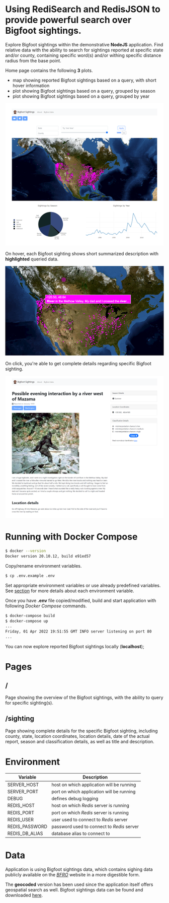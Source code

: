 # Using RediSearch and RedisJSON to provide powerful search over Bigfoot sightings.
Explore Bigfoot sightings within the demonstrative **NodeJS** application. Find relative data with the ability to search for sightings reported at specific state and/or county, containing specific word(s) and/or withing specific distance radius from the base point.

Home page contains the following **3** plots.
- map showing reported Bigfoot sightings based on a query, with short hover information
- plot showing Bigfoot sightings based on a query, grouped by season
- plot showing Bigfoot sightings based on a query, grouped by year

<p align="center">
  <img src="screenshots/sightings-overview.png" width="650" alt="Sightings Overview">
</p>

On hover, each Bigfoot sighting shows short summarized description with **highlighted** queried data.

<p align="center">
  <img src="screenshots/sightings-search.png" width="650" alt="Sightings Search">
</p>

On click, you're able to get complete details regarding specific Bigfoot sighting.

<p align="center">
  <img src="screenshots/sighting-info.png" width="650" alt="Sighting Informations">
</p>

# Running with Docker Compose

```bash
$ docker --version
Docker version 20.10.12, build e91ed57
```

Copy/rename environment variables.

```bash
$ cp .env.example .env
```

Set appropriate environment variables or use already predefined variables. See [section](#environment) for more details about each environment variable.

Once you have **.env** file copied/modified, build and start application with following *Docker Compose* commands.

```bash
$ docker-compose build
$ docker-compose up
...
Friday, 01 Apr 2022 19:51:55 GMT INFO server listening on port 80
...
```
You can now explore reported Bigfoot sightings locally (**localhost**);

# Pages

## /
Page showing the overview of the Bigfoot sightings, with the ability to query for specific sighting(s).

## /sighting
Page showing complete details for the specific Bigfoot sighting, including county, state, location coordinates, location details, date of the actual report, season and classification details, as well as title and description.

# Environment
| Variable          | Description |
| -----------       | ----------- |
| SERVER_HOST       | host on which application will be running |
| SERVER_PORT       | port on which application will be running |
| DEBUG             | defines debug logging |
| REDIS_HOST        | host on which *Redis* server is running |
| REDIS_PORT        | port on which *Redis* server is running |
| REDIS_USER        | user used to connect to *Redis* server |
| REDIS_PASSWORD    | password used to connect to *Redis* server |
| REDIS_DB_ALIAS    | database alias to connect to |


# Data
Application is using Bigfoot sightings data, which contains sighing data publicly available on the [*BFRO*](https://www.bfro.net/) website in a more digestible form.

The **geocoded** version has been used since the application itself offers geospatial search as well. Bigfoot sightings data can be found and downloaded [here](https://data.world/timothyrenner/bfro-sightings-data/workspace/file?filename=bfro_reports_geocoded.csv).